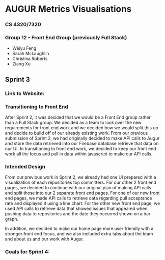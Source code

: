 # AUGUR Metrics Visualisations

### CS 4320/7320

### Group 12 - Front End Group (previously Full Stack)

- Weiyu Feng
- Sarah McLaughlin
- Christina Roberts
- Ziang Xu

## Sprint 3
### Link to Website:


### Transitioning to Front End
After Sprint 2, it was decided that we would be a Front End group rather than a Full Stack group. We decided as a team to look over the new requirements for front end work and we decided how we would split this up and decide to build off of our already existing work. From our previous submission of Sprint 2, we had originally decided to make API calls to Augur and store the data retrieved into our Firebase database retrieve that data on our UI. In transitioning to front end work, we decided to keep our front end work all the focus and pull in data within javascript to make our API calls.

### Intended Design
From our previous work in Sprint 2, we already had one UI prepared with a visualization of each repositories top committers. For our other 2 front end pages, we decided to continue with our original plan of making API calls and split those into our 2 separate front end pages. For one of our new front end pages, we made API calls to retrieve data regarding pull acceptance rate and displayed it using a line chart. For the other new front end page, we used API calls to retrieve data that showed issues that appeared when pushing data to repositories and the date they occurred shown on a bar graph.

In addition, we decided to make our home page more user friendly with a stronger front end focus, and we also included extra tabs about the team and about us and our work with Augur.

### Goals for Sprint 4:
